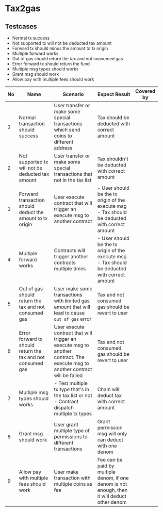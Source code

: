 # Tax2gas

## Testcases

- Normal tx success
- Not supported tx will not be deducted tax amount
- Forward tx should minus the amount to tx origin
- Multiple forward works
- Out of gas should return the tax and not consumed gas
- Error forward tx should return the fund
- Multiple msg types should works
- Grant msg should work
- Allow pay with multiple fees should work

| No | Name | Scenario | Expect Result | Covered by |
|----|----------|-------------------|---------------|------------|
| 1 | Normal transaction should success | User transfer or make some special transactions which send coins to different address | Tax should be deducted with correct amount| |
| 2 | Not supported tx will not be deducted tax amount | User transfer or make some special transactions that not in the tax list | Tax shouldn't be deducted with correct amount| |
| 3 | Forward transaction should deduct the amount to tx origin | User execute contract that will trigger an execute msg to another contract | - User should be the tx origin of the execute msg<br>- Tax should be deducted with correct amount | |
| 4 | Multiple forward works | Contracts will trigger another contracts multiple times | - User should be the tx origin of the execute msg<br>- Tax should be deducted with correct amount | |
| 5 | Out of gas should return the tax and not consumed gas | User make some transactions with limited gas amount that will lead to cause `out of gas` error | Tax and not consumed gas should be revert to user | |
| 6 | Error forward tx should return the tax and not consumed gas | User execute contract that will trigger an execute msg to another contract. The execute msg to another contract will be failed | Tax and not consumed gas should be revert to user | |
| 7 | Multiple msg types should works | - Test multiple tx type that's in the tax list or not <br>- Contract dispatch multiple tx types | Chain will deduct tax with correct amount | |
| 8 | Grant msg should work | User grant multiple type of permissions to different transactions | Grant permission msg will only can deduct with one denom | |
| 9 | Allow pay with multiple fees should work | User make transaction with multiple coins as fee | Fee can be paid by multiple denom, if one denom is not enough, then it will deduct other denom | |
